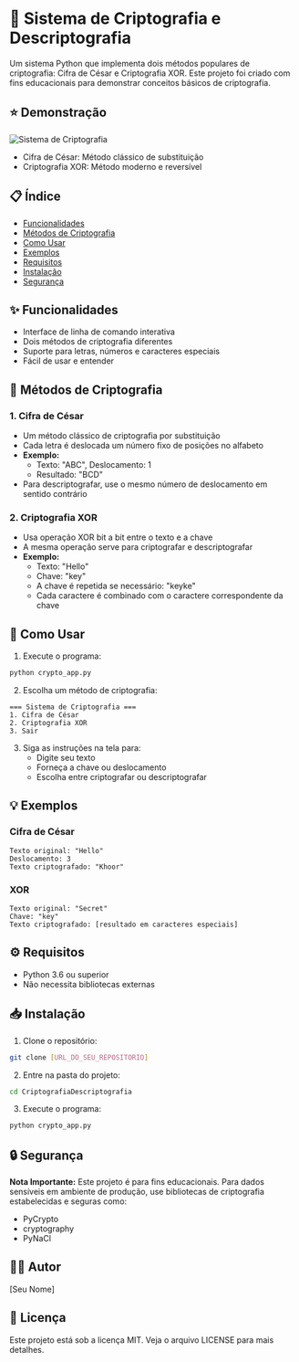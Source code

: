 # 🔐 Sistema de Criptografia e Descriptografia

Um sistema Python que implementa dois métodos populares de criptografia: Cifra de César e Criptografia XOR. Este projeto foi criado com fins educacionais para demonstrar conceitos básicos de criptografia.

## ⭐ Demonstração
![Sistema de Criptografia](https://img.shields.io/badge/Python-Criptografia-blue)
- Cifra de César: Método clássico de substituição
- Criptografia XOR: Método moderno e reversível

## 📋 Índice
- [Funcionalidades](#funcionalidades)
- [Métodos de Criptografia](#métodos-de-criptografia)
- [Como Usar](#como-usar)
- [Exemplos](#exemplos)
- [Requisitos](#requisitos)
- [Instalação](#instalação)
- [Segurança](#segurança)

## ✨ Funcionalidades
- Interface de linha de comando interativa
- Dois métodos de criptografia diferentes
- Suporte para letras, números e caracteres especiais
- Fácil de usar e entender

## 🔑 Métodos de Criptografia

### 1. Cifra de César
- Um método clássico de criptografia por substituição
- Cada letra é deslocada um número fixo de posições no alfabeto
- **Exemplo:**
  - Texto: "ABC", Deslocamento: 1
  - Resultado: "BCD"
- Para descriptografar, use o mesmo número de deslocamento em sentido contrário

### 2. Criptografia XOR
- Usa operação XOR bit a bit entre o texto e a chave
- A mesma operação serve para criptografar e descriptografar
- **Exemplo:**
  - Texto: "Hello"
  - Chave: "key"
  - A chave é repetida se necessário: "keyke"
  - Cada caractere é combinado com o caractere correspondente da chave

## 🚀 Como Usar

1. Execute o programa:
```bash
python crypto_app.py
```

2. Escolha um método de criptografia:
```
=== Sistema de Criptografia ===
1. Cifra de César
2. Criptografia XOR
3. Sair
```

3. Siga as instruções na tela para:
   - Digite seu texto
   - Forneça a chave ou deslocamento
   - Escolha entre criptografar ou descriptografar

## 💡 Exemplos

### Cifra de César
```
Texto original: "Hello"
Deslocamento: 3
Texto criptografado: "Khoor"
```

### XOR
```
Texto original: "Secret"
Chave: "key"
Texto criptografado: [resultado em caracteres especiais]
```

## ⚙️ Requisitos
- Python 3.6 ou superior
- Não necessita bibliotecas externas

## 📥 Instalação
1. Clone o repositório:
```bash
git clone [URL_DO_SEU_REPOSITORIO]
```

2. Entre na pasta do projeto:
```bash
cd CriptografiaDescriptografia
```

3. Execute o programa:
```bash
python crypto_app.py
```

## 🔒 Segurança
**Nota Importante:** Este projeto é para fins educacionais. Para dados sensíveis em ambiente de produção, use bibliotecas de criptografia estabelecidas e seguras como:
- PyCrypto
- cryptography
- PyNaCl

## 👨‍💻 Autor
[Seu Nome]

## 📄 Licença
Este projeto está sob a licença MIT. Veja o arquivo LICENSE para mais detalhes.
